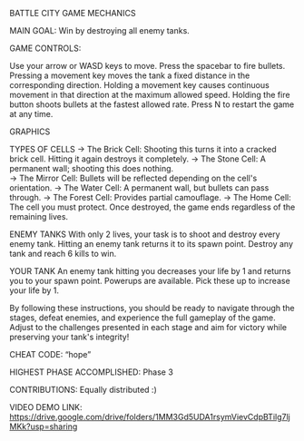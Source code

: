 
BATTLE CITY GAME MECHANICS

MAIN GOAL: Win by destroying all enemy tanks.

GAME CONTROLS:

Use your arrow or WASD keys to move.
Press the spacebar to fire bullets.
Pressing a movement key moves the tank a fixed distance in the corresponding direction.
Holding a movement key causes continuous movement in that direction at the maximum allowed speed.
Holding the fire button shoots bullets at the fastest allowed rate.
Press N to restart the game at any time.


GRAPHICS

TYPES OF CELLS
-> The Brick Cell: Shooting this turns it into a cracked brick cell. Hitting it again destroys it completely.
-> The Stone Cell: A permanent wall; shooting this does nothing.  
-> The Mirror Cell: Bullets will be reflected depending on the cell's orientation.
-> The Water Cell: A permanent wall, but bullets can pass through.
-> The Forest Cell: Provides partial camouflage.
-> The Home Cell: The cell you must protect. Once destroyed, the game ends regardless of the remaining lives.

ENEMY TANKS
With only 2 lives, your task is to shoot and destroy every enemy tank.
Hitting an enemy tank returns it to its spawn point. Destroy any tank and reach 6 kills to win.

YOUR TANK
An enemy tank hitting you decreases your life by 1 and returns you to your spawn point.
Powerups are available. Pick these up to increase your life by 1.

By following these instructions, you should be ready to navigate through the stages, defeat enemies, and experience the full gameplay of the game. Adjust to the challenges presented in each stage and aim for victory while preserving your tank's integrity!

CHEAT CODE: “hope”

HIGHEST PHASE ACCOMPLISHED: Phase 3

CONTRIBUTIONS: Equally distributed :)

VIDEO DEMO LINK: https://drive.google.com/drive/folders/1MM3Gd5UDA1rsymVievCdpBTilg7ljMKk?usp=sharing 



